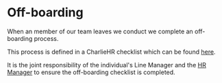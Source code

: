 # Off-boarding

When an member of our team leaves we conduct we complete an off-boarding
process.

This process is defined in a CharlieHR checklist which can be found
[here](https://dvelp.charliehr.com/checklist_templates/4840).

It is the joint responsibility of the individual's Line Manager and the [HR
Manager](../best-practice/system-admins.md#contacts) to ensure the off-boarding
checklist is completed.
